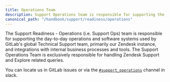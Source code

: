 ```yaml
---
title: Operations Team
description: Support Operations team is responsible for supporting the day-to-day operations and software systems used by GitLab's global Technical Support team
canonical_path: "/handbook/support/readiness/operations"
---
```


The Support Readiness - Operations (i.e. Support Ops) team is responsible for
supporting the day-to-day operations and software systems used by GitLab's
global Technical Support team, primarily our Zendesk instance, and integrations
with internal business processes and tools. The Support Operations Team is
exclusively responsible for handling Zendesk Support and Explore related
queries.

You can locate us in GitLab issues or via the
[`#support_operations`](https://gitlab.slack.com/archives/C018ZGZAMPD)
channel in slack.
